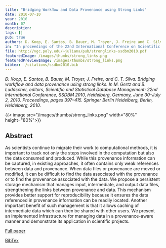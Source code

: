 ```yaml
---
title: "Bridging Workﬂow and Data Provenance using Strong Links"
date: 2010-07-10
year: 2010
month: 07
description:
tags: []
pub: true
authors: D. Koop, E. Santos, B. Bauer, M. Troyer, J. Freire and C. Silva
in: "In proceedings of the 22nd International Conference on Scientific and Statistical Database Management (SSDBM), pp. 397-415"
file: http://vgc.poly.edu/~juliana/pub/stronglinks-ssdbm2010.pdf
featuredImage: /images/thumbs/strong_links.png
featuredPreviewImage: /images/thumbs/strong_links.png
bibtex:  /citations/ssdbm2010.bib
---
```


*D. Koop, E. Santos, B. Bauer, M. Troyer, J. Freire, and C. T. Silva. Bridging workflow and data provenance using strong links. In M. Gertz and B. Ludäscher, editors, Scientific and Statistical Database Management: 22nd International Conference, SSDBM 2010, Heidelberg, Germany, June 30–July 2, 2010. Proceedings, pages 397–415. Springer Berlin Heidelberg, Berlin, Heidelberg, 2010.*

{{< image src="/images/thumbs/strong_links.png" width="80%" height="80%">}}

## Abstract
As scientists continue to migrate their work to computational methods, it is important to track not only the steps involved in the computation but also the data consumed and produced. While this provenance information can be captured, in existing approaches, it often contains only weak references between data and provenance. When data files or provenance are moved or modified, it can be difficult to find the data associated with the provenance or to find the provenance associated with the data. We propose a persistent storage mechanism that manages input, intermediate, and output data files, strengthening the links between provenance and data. This mechanism provides better support for reproducibility because it ensures the data referenced in provenance information can be readily located. Another important benefit of such management is that it allows caching of intermediate data which can then be shared with other users. We present an implemented infrastructure for managing data in a provenance-aware manner and demonstrate its application in scientific projects.

[Full paper](http://vgc.poly.edu/~juliana/pub/stronglinks-ssdbm2010.pdf)

[BibTex](/citations/ssdbm2010.bib) 